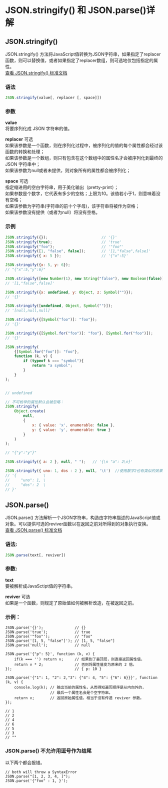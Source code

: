 # JSON.stringify() 和 JSON.parse()详解

## JSON.stringify()
JSON.stringify() 方法将JavaScript值转换为JSON字符串，如果指定了replacer函数，则可以替换值，或者如果指定了replacer数组，则可选地仅包括指定的属性。  
[查看 JSON.stringify() 标准文档](https://developer.mozilla.org/zh-CN/docs/Web/JavaScript/Reference/Global_Objects/JSON/stringify)

### 语法
```JavaScript
JSON.stringify(value[, replacer [, space]])
```
### 参数

**value**  
将要序列化成 JSON 字符串的值。

**replacer** 可选  
    如果该参数是一个函数，则在序列化过程中，被序列化的值的每个属性都会经过该函数的转换和处理；  
    如果该参数是一个数组，则只有包含在这个数组中的属性名才会被序列化到最终的 JSON 字符串中；  
    如果该参数为null或者未提供，则对象所有的属性都会被序列化；  

**space** 可选  
    指定缩进用的空白字符串，用于美化输出（pretty-print）；  
    如果参数是个数字，它代表有多少的空格；上限为10。该值若小于1，则意味着没有空格；  
    如果该参数为字符串(字符串的前十个字母)，该字符串将被作为空格；  
    如果该参数没有提供（或者为null）将没有空格。
### 示例
```JavaScript
JSON.stringify({});                        // '{}'
JSON.stringify(true);                      // 'true'
JSON.stringify("foo");                     // '"foo"'
JSON.stringify([1, "false", false]);       // '[1,"false",false]'
JSON.stringify({ x: 5 });                  // '{"x":5}'

JSON.stringify({x: 5, y: 6});              
// "{"x":5,"y":6}"

JSON.stringify([new Number(1), new String("false"), new Boolean(false)]);
// '[1,"false",false]'

JSON.stringify({x: undefined, y: Object, z: Symbol("")});
// '{}'

JSON.stringify([undefined, Object, Symbol("")]);          
// '[null,null,null]'

JSON.stringify({[Symbol("foo")]: "foo"});                 
// '{}'

JSON.stringify({[Symbol.for("foo")]: "foo"}, [Symbol.for("foo")]);
// '{}'

JSON.stringify(
    {[Symbol.for("foo")]: "foo"},
    function (k, v) {
        if (typeof k === "symbol"){
            return "a symbol";
        }
    }
);


// undefined

// 不可枚举的属性默认会被忽略：
JSON.stringify(
    Object.create(
        null,
        {
            x: { value: 'x', enumerable: false },
            y: { value: 'y', enumerable: true }
        }
    )
);

// "{"y":"y"}"
```
```JavaScript
JSON.stringify({ a: 2 }, null, " ");   // '{\n "a": 2\n}'

JSON.stringify({ uno: 1, dos : 2 }, null, '\t')  //使用数字2也有类似的效果，只是间距大小的区别。
// '{            \
//     "uno": 1, \
//     "dos": 2  \
// }'
```

## JSON.parse()
JSON.parse() 方法解析一个JSON字符串，构造由字符串描述的JavaScript值或对象。可以提供可选的reviver函数以在返回之前对所得到的对象执行变换。  
[查看 JSON.parse() 标准文档](https://developer.mozilla.org/zh-CN/docs/Web/JavaScript/Reference/Global_Objects/JSON/parse)

### 语法:  

```JavaScript
JSON.parse(text[, reviver])
```
### 参数:  

**text**  
    要被解析成JavaSctipt值的字符串。  

**reviver** 可选  
    如果是一个函数，则规定了原始值如何被解析改造，在被返回之前。

### 示例：
```JavaSctipt
JSON.parse('{}');              // {}
JSON.parse('true');            // true
JSON.parse('"foo"');           // "foo"
JSON.parse('[1, 5, "false"]'); // [1, 5, "false"]
JSON.parse('null');            // null

JSON.parse('{"p": 5}', function (k, v) {
    if(k === '') return v;     // 如果到了最顶层，则直接返回属性值，
    return v * 2;              // 否则将属性值变为原来的 2 倍。
});                            // { p: 10 }

JSON.parse('{"1": 1, "2": 2,"3": {"4": 4, "5": {"6": 6}}}', function (k, v) {
    console.log(k); // 输出当前的属性名，从而得知遍历顺序是从内向外的，
                    // 最后一个属性名会是个空字符串。
    return v;       // 返回原始属性值，相当于没有传递 reviver 参数。
});

// 1
// 2
// 4
// 6
// 5
// 3
// ""
```

### JSON.parse() 不允许用逗号作为结尾
以下两个都会报错。
```JavaSctipt
// both will throw a SyntaxError
JSON.parse("[1, 2, 3, 4, ]");
JSON.parse('{"foo" : 1, }');
```
